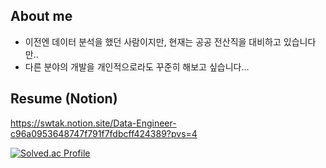 ## About me
- 이전엔 데이터 분석을 했던 사람이지만, 현재는 공공 전산직을 대비하고 있습니다만..
- 다른 분야의 개발을 개인적으로라도 꾸준히 해보고 싶습니다...

## Resume (Notion)
https://swtak.notion.site/Data-Engineer-c96a0953648747f791f7fdbcff424389?pvs=4

[![Solved.ac Profile](http://mazassumnida.wtf/api/v2/generate_badge?boj=taraki3639)](https://solved.ac/taraki3639/)

